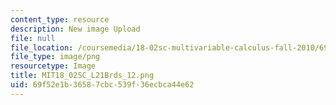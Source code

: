 ```yaml
---
content_type: resource
description: New image Upload
file: null
file_location: /coursemedia/18-02sc-multivariable-calculus-fall-2010/69f52e1b36587cbc539f36ecbca44e62_MIT18_02SC_L21Brds_12.png
file_type: image/png
resourcetype: Image
title: MIT18_02SC_L21Brds_12.png
uid: 69f52e1b-3658-7cbc-539f-36ecbca44e62
---
```

